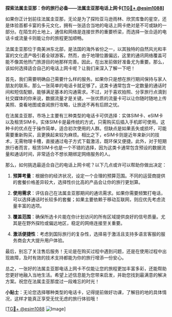 **探索法属圭亚那：你的旅行必备——法属圭亚那电话上网卡[[TG💪+ @esim1088](https://t.me/s/esim1088)]**

如果你正计划前往法属圭亚那，无论是为了探险亚马逊雨林、欣赏库鲁的星空，还是体验首都卡宴的多元文化，拥有一张适合当地的电话上网卡绝对是不可或缺的一部分。在陌生的土地上，通信和网络是连接世界的重要桥梁，而选择一张合适的电话卡或流量卡则能让你的旅程更加顺畅。

法属圭亚那位于南美洲东北部，是法国的海外省份之一，以其独特的自然风光和丰富的文化遗产吸引着全球游客。然而，由于地理位置偏远，这里的通讯网络覆盖可能不像其他热门旅游目的地那样完善。因此，在出发前做好准备尤为重要。那么，该如何选择适合自己的电话上网卡呢？让我们来深入了解一下吧！

首先，我们需要明确自己需要什么样的服务。如果你只是想在旅行期间保持与家人朋友的联系，那么一张简单的电话卡就足够了。这类卡通常包含一定数量的通话时间和短信配额，能够满足基本的沟通需求。不过，对于喜欢拍照、分享旅行点滴到社交媒体的你来说，数据流量才是关键。一张优质的流量卡可以让你随时随地上传美照、查看地图或查阅旅行攻略，让旅途不再有后顾之忧。

在法属圭亚那，市场上主要有三种类型的电话卡可供选择：实体SIM卡、eSIM卡以及租赁SIM卡。实体SIM卡是最传统的方式，只需购买后插入手机即可使用。这种卡的优点在于操作简单，适合初次使用的人群。但缺点是如果丢失或损坏，可能需要重新购买，且更换起来较为麻烦。相比之下，eSIM卡则是近年来新兴的技术，无需物理卡槽，直接通过电子方式下载激活，既环保又便捷。此外，对于短期旅行者而言，租赁SIM卡也是一个不错的选择，因为这类卡通常包含预设的数据流量和通话时间，非常适合不想长期绑定网络服务的人。

那么，如何挑选最适合自己的电话上网卡呢？以下几点或许可以帮助你做出决定：

1. **预算考量**：根据你的经济状况，设定一个合理的预算范围。不同的运营商提供的套餐价格差异较大，选择性价比高的产品会让你的旅行更划算。
   
2. **使用需求**：评估自己在法属圭亚那期间的通讯需求。如果你需要频繁打电话，可以选择通话时长较多的套餐；如果主要依赖于移动互联网，则应优先考虑流量丰富的选项。

3. **覆盖范围**：确保所选卡片能在你计划访问的所有区域提供良好的信号质量。尤其是在野外探险或偏远地区，稳定的网络连接至关重要。

4. **激活便捷性**：考虑到国际旅行的复杂性，选择易于激活且支持多语言客服的服务商会大大提升用户体验。

最后，别忘了关注售后服务！无论是在购买过程中遇到问题，还是在使用过程中出现故障，及时有效的技术支持都能为你的旅行增添一份安心。

总之，一张好的法属圭亚那电话上网卡不仅能让您的旅程更加丰富多彩，还能帮助您更好地融入当地生活。希望上述信息能为您带来启发，并助您找到最满意的解决方案。祝您在法属圭亚那度过一段难忘的时光！

**小贴士**：无论您选择哪种类型的电话卡，记得提前做好功课，了解目的地的具体情况，这样才能真正享受无忧无虑的旅行体验哦！

[[TG💪+ @esim1088](https://t.me/s/esim1088) ![Image](https://i.postimg.cc/4NQfJmqS/Snipaste-2025-05-13-00-14-12.png)]